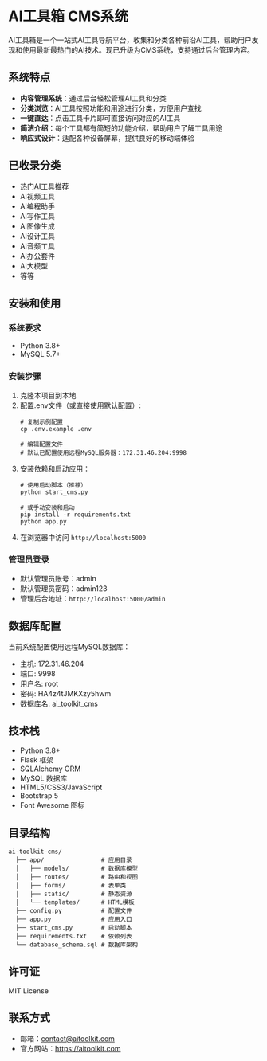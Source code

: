 # AI工具箱 CMS系统

AI工具箱是一个一站式AI工具导航平台，收集和分类各种前沿AI工具，帮助用户发现和使用最新最热门的AI技术。现已升级为CMS系统，支持通过后台管理内容。

## 系统特点

- **内容管理系统**：通过后台轻松管理AI工具和分类
- **分类浏览**：AI工具按照功能和用途进行分类，方便用户查找
- **一键直达**：点击工具卡片即可直接访问对应的AI工具
- **简洁介绍**：每个工具都有简短的功能介绍，帮助用户了解工具用途
- **响应式设计**：适配各种设备屏幕，提供良好的移动端体验

## 已收录分类

- 热门AI工具推荐
- AI视频工具
- AI编程助手
- AI写作工具
- AI图像生成
- AI设计工具
- AI音频工具
- AI办公套件
- AI大模型
- 等等

## 安装和使用

### 系统要求
- Python 3.8+
- MySQL 5.7+

### 安装步骤

1. 克隆本项目到本地
2. 配置.env文件（或直接使用默认配置）:
   ```
   # 复制示例配置
   cp .env.example .env
   
   # 编辑配置文件
   # 默认已配置使用远程MySQL服务器：172.31.46.204:9998
   ```
3. 安装依赖和启动应用：
   ```
   # 使用启动脚本（推荐）
   python start_cms.py
   
   # 或手动安装和启动
   pip install -r requirements.txt
   python app.py
   ```
4. 在浏览器中访问 `http://localhost:5000`

### 管理员登录

- 默认管理员账号：admin
- 默认管理员密码：admin123
- 管理后台地址：`http://localhost:5000/admin`

## 数据库配置

当前系统配置使用远程MySQL数据库：
- 主机: 172.31.46.204
- 端口: 9998
- 用户名: root
- 密码: HA4z4tJMKXzy5hwm
- 数据库名: ai_toolkit_cms

## 技术栈

- Python 3.8+
- Flask 框架
- SQLAlchemy ORM
- MySQL 数据库
- HTML5/CSS3/JavaScript
- Bootstrap 5
- Font Awesome 图标

## 目录结构

```
ai-toolkit-cms/
  ├── app/                # 应用目录
  │   ├── models/         # 数据库模型
  │   ├── routes/         # 路由和视图
  │   ├── forms/          # 表单类
  │   ├── static/         # 静态资源
  │   └── templates/      # HTML模板
  ├── config.py           # 配置文件
  ├── app.py              # 应用入口
  ├── start_cms.py        # 启动脚本
  ├── requirements.txt    # 依赖列表
  └── database_schema.sql # 数据库架构
```

## 许可证

MIT License

## 联系方式

- 邮箱：contact@aitoolkit.com
- 官方网站：https://aitoolkit.com 